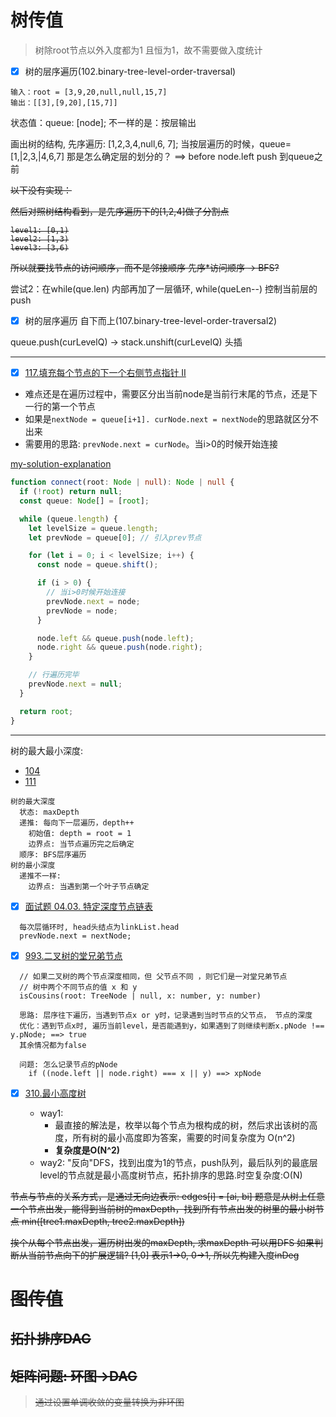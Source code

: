 # 树传值

> 树除root节点以外入度都为1 且恒为1，故不需要做入度统计

- [x] 树的层序遍历(102.binary-tree-level-order-traversal)

```
输入：root = [3,9,20,null,null,15,7]
输出：[[3],[9,20],[15,7]]
```

状态值：queue: [node];
不一样的是：按层输出

画出树的结构, 先序遍历: [1,2,3,4,null,6, 7];
当按层遍历的时候，queue= [1,|2,3,|4,6,7]
那是怎么确定层的划分的？
==> before node.left push 到queue之前

<del>
以下没有实现：

然后对照树结构看到，是先序遍历下的[1,2,4]做了分割点

```
level1: [0,1)
level2: [1,3)
level3: [3,6)
```

所以就要找节点的访问顺序，而不是邻接顺序
先序\*访问顺序 -> BFS?

</del>

尝试2：在while(que.len) 内部再加了一层循环, while(queLen--) 控制当前层的push

- [x] 树的层序遍历 自下而上(107.binary-tree-level-order-traversal2)

queue.push(curLevelQ) -> stack.unshift(curLevelQ) 头插

---

- [x] [117.填充每个节点的下一个右侧节点指针 II](https://leetcode.com/problems/populating-next-right-pointers-in-each-node-ii/description/)

- 难点还是在遍历过程中，需要区分出当前node是当前行末尾的节点，还是下一行的第一个节点
- 如果是`nextNode = queue[i+1]. curNode.next = nextNode`的思路就区分不出来
- 需要用的思路: `prevNode.next = curNode`。当i>0的时候开始连接

[my-solution-explanation](https://leetcode.com/problems/populating-next-right-pointers-in-each-node-ii/solutions/4017401/simple-answer-to-easy-understand/)

```ts
function connect(root: Node | null): Node | null {
  if (!root) return null;
  const queue: Node[] = [root];

  while (queue.length) {
    let levelSize = queue.length;
    let prevNode = queue[0]; // 引入prev节点

    for (let i = 0; i < levelSize; i++) {
      const node = queue.shift();

      if (i > 0) {
        // 当i>0时候开始连接
        prevNode.next = node;
        prevNode = node;
      }

      node.left && queue.push(node.left);
      node.right && queue.push(node.right);
    }

    // 行遍历完毕
    prevNode.next = null;
  }

  return root;
}
```

---

树的最大最小深度:

- [104](https://leetcode.cn/problems/maximum-depth-of-binary-tree/)
- [111](https://leetcode.cn/problems/minimum-depth-of-binary-tree/)

```
树的最大深度
  状态: maxDepth
  递推: 每向下一层遍历，depth++
    初始值: depth = root = 1
    边界点: 当节点遍历完之后确定
  顺序: BFS层序遍历
树的最小深度
  递推不一样:
    边界点: 当遇到第一个叶子节点确定
```

- [x] [面试题 04.03. 特定深度节点链表](https://leetcode.cn/problems/list-of-depth-lcci/)

```
  每次层循环时, head头结点为linkList.head
  prevNode.next = nextNode;
```

- [x] [993.二叉树的堂兄弟节点](https://leetcode.cn/problems/cousins-in-binary-tree/)

```
  // 如果二叉树的两个节点深度相同，但 父节点不同 ，则它们是一对堂兄弟节点
  // 树中两个不同节点的值 x 和 y
  isCousins(root: TreeNode | null, x: number, y: number)

  思路: 层序往下遍历，当遇到节点x or y时，记录遇到当时节点的父节点， 节点的深度
  优化：遇到节点x时, 遍历当前level，是否能遇到y，如果遇到了则继续判断x.pNode !== y.pNode; ==> true
  其余情况都为false

  问题: 怎么记录节点的pNode
    if ((node.left || node.right) === x || y) ==> xpNode
```

- [x] [310.最小高度树](https://leetcode.cn/problems/minimum-height-trees/)

  - way1:
    - 最直接的解法是，枚举以每个节点为根构成的树，然后求出该树的高度，所有树的最小高度即为答案，需要的时间复杂度为 O(n^2)
    - **复杂度是O(N^2)**
  - way2: "反向"DFS，找到出度为1的节点，push队列，最后队列的最底层level的节点就是最小高度树节点，拓扑排序的思路.时空复杂度:O(N)

<del>
  
 节点与节点的关系方式，是通过无向边表示: edges[i] = [ai, bi]
 题意是从树上任意一个节点出发，能得到当前树的maxDepth，找到所有节点出发的树里的最小树节点 min([tree1.maxDepth, tree2.maxDepth])

挨个从每个节点出发，遍历树出发的maxDepth, 求maxDepth 可以用DFS
如果判断从当前节点向下的扩展逻辑? [1,0] 表示1->0, 0->1, 所以先构建入度inDeg
</del>

# 图传值

## 拓扑排序DAG

## 矩阵问题: 环图->DAG

> 通过设置单调收敛的变量转换为非环图
